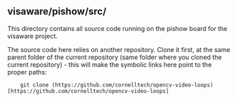 ## visaware/pishow/src/

This directory contains all source code running on the pishow board
for the visaware project.

The source code here relies on another repository. Clone it
first, at the same parent folder of the current repository
(same folder where you cloned the current repository) -
this will make the symbolic links here point to the
proper paths:
```
    git clone (https://github.com/cornelltech/opencv-video-loops)[https://github.com/cornelltech/opencv-video-loops]
```
